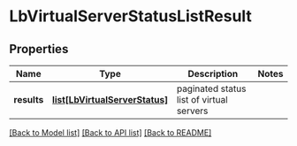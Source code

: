 # LbVirtualServerStatusListResult

## Properties
Name | Type | Description | Notes
------------ | ------------- | ------------- | -------------
**results** | [**list[LbVirtualServerStatus]**](LbVirtualServerStatus.md) | paginated status list of virtual servers | 

[[Back to Model list]](../README.md#documentation-for-models) [[Back to API list]](../README.md#documentation-for-api-endpoints) [[Back to README]](../README.md)

